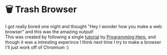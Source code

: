 # 🗑 Trash Browser
I got really bored one night and thought "Hey I wonder how you make a web browser" and this was the amazing output!
<br>
This was created by following a single [tutorial](https://www.youtube.com/watch?v=z-5bZ8EoKu4) by [Programming Hero](https://www.youtube.com/c/ProgrammingHero), and though it was a intresting experince I think next time I try to make a browser I'll just work off of Chromium :)

